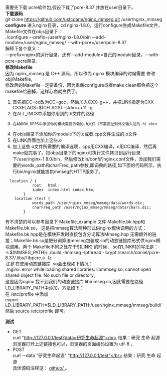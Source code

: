  需要先下载 pcre软件包,假设下载了pcre-8.37 并放在user目录下。<br>
  **下载源码**<br>
 git clone  https://github.com/ustcdane/nginx_mmseg.git  /user/nginx_mmseg<br>
**configure**
进入nginx目录，cd nginx-1.8.0，运行configure生成Makefile文件，Makefile文件在objs目录下：<br>
./configure  --prefix=/user/nginx-1.8.0/bin --add-module=/user/nginx_mmseg/  --with-pcre=/user/pcre-8.37<br>
解释下各个意义：<br>
—prefix=nginx的运行目录，还有—add-module=自己的module目录，—with-pcre=pcre目录。<br>
**修改Makefile**<br>
因为 nginx_mmseg 是 C++ 源码，所以作为 nginx 模块编译的时候需要 修改 obj/Makefile,<br>
修改后的Makefile一定要备份，因为重新configure或者make clean都会把这个makefile给删掉，这样心血就白费了。<br>
1.	首先把CC=cc改为CC=gcc，然后加入CXX=g++，并把LINK指定为CXX</br>
CXXFLAGS=$(CFLAGS) -std=c++11 -g<br>
2.	在ALL_INCS中添加你用到的.h文件的路径<br>
3.     在ADDON_DEPS中添加你的模块需要依赖的.h文件（不需要扯到外文输入法的.h）<br>
4.	在objs目录下添加你的module下的.c或者.cpp文件生成的.o文件 <br>
5.    在LINK后面也加上这些.o</br>
6.    加上这些.o文件所需要的编译选项，cpp用CXX编译，c用CC编译，然后再make就完事了。把objs目录下的nginx可执行文件拷贝到运行目录下/user/nginx-1.8.0/bin，然后修改bin/conf的nginx.conf文件，添加我们需要的words_path和charFreq_path参数,即词典的路径,如下面的代码所示，执行bin/nginx就能提供mmseg的HTTP服务了。</br>
```
  location / { 
            root   html;
            index  index.html index.htm;
        }   
    location /test {
            words_path /user/nginx_mmseg/mmseg/data/words.dic;
            charFreq_path /user/nginx_mmseg/mmseg/data/chars.dic; 
        }   
```
有不清楚的可以参考目录下 Makefile_example 文件 Makefile.bk.hpp和 Makefile.bk.so，
这是把mmseg算法两种形式供nginx模块调用的方式：Makefile.bk.hpp是在模块开发时直接包含分词算法Mmseg.hpp 无需额外的链接；Makefile.bk.so是把分词算法mmseg包装成.so的动态链接库形式供nginx模块调用。两个 Makefile不同之处在于\$(LINK) 的时候，.so在LINK时的写法是：</br>
\-L$(MMSEG_PATH)/../build -lmmseg -lpthread -lcrypt /search/daniel/pcre-8.37/.libs/l     ibpcre.a -lz
</br>
*注意* 在使用动态链接库 .so会出现如下情况：</br>
./nginx: error while loading shared libraries: libmmseg.so: cannot open shared object file: No such file or directory。
</br>
这是因为nginx 找不到我们的动态链接库 libmmseg.so,因此需要在路径LD_LIBRARY_PATH中添加，方法如下：</br>
在 /etc/profile 中添加</br>
export LD_LIBRARY_PATH=\$LD_LIBRARY_PATH:/user/nginx_mmseg/mmseg/build/</br>
然后 source /etc/profile 即可。</br>

**测试**

- GET</br>
curl "http://127.0.0.1/test?data=研究生命起源"</br>
结果：研究 生命 起源</br>
浏览器打开上述链接也可以，浏览器的页面编码设置为 utf-8 。
- POST</br>
curl --data "研究生命起源" "http://127.0.0.1/test"</br>
结果：研究 生命 起源</br>
具体源码注释见：
<a href="https://github.com/ustcdane/nginx_mmseg" target="_blank"> github/ </a>。
